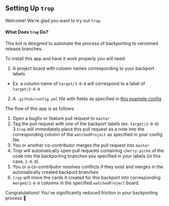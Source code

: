 ## Setting Up `trop`

Welcome! We're glad you want to try out `trop`.

#### What Does `trop` Do?

This bot is designed to automate the process of backporting to versioned release branches.

To install this app and have it work properly you will need:
1. A project board with column names corresponding to your backport labels
  - Ex. a column name of `target/2-0-0` will correspond to a label of `target/2-0-0`
2. A `.github/config.yml` file with fields as specified in [this example config](.example.config)

The flow of this app is as follows:
1. Open a bugfix or feature pull request to `master`
2. Tag the pull request with one of the backport labels (ex. `target/2-0-0`)
3.`trop` will immediately place this pull request as a note into the corresponding column of the `watchedProject` as specified in your config file
4. You or another co-contributor merges the pull request into `master`
5. Trop will automatically open pull requests containing `cherry-pick`s of the code into the backporting branches you specified in your labels (in this case, `2.0.0`).
6. You or a co-contributor resolves conflicts if they exist and merges in the automatically created backport branches
7. `trop` will move the cards it created for this backport into corresponding `merged/2-0-0` columns in the specified `watchedProject` board.

Congratulations! You've significantly reduced friction in your backporting process :tada:



